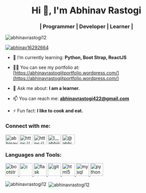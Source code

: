 <h1 align="center">Hi 👋, I'm Abhinav Rastogi</h1>
<h3 align="center">| Programmer | Developer | Learner |</h3>

<p align="left"> <img src="https://komarev.com/ghpvc/?username=abhinavrastogi12&label=Profile%20views&color=0e75b6&style=flat" alt="abhinavrastogi12" /> </p>

<p align="left"> <a href="https://twitter.com/abhinav16292664" target="blank"><img src="https://img.shields.io/twitter/follow/abhinav16292664?logo=twitter&style=for-the-badge" alt="abhinav16292664" /></a> </p>

- 🌱 I’m currently learning: **Python, Boot Strap, ReactJS**

- 👨‍💻 You can see my portfolio at: [https://abhinavrastogiitportfolio.wordpress.com/](https://abhinavrastogiitportfolio.wordpress.com/)

- 💬 Ask me about: **I am a learner.**

- 📫 You can reach me: **abhinavrastogi422@gmail.com**

- ⚡ Fun fact: **I like to cook and eat.**

<h3 align="left">Connect with me:</h3>
<p align="left">
<a href="https://twitter.com/abhinav16292664" target="blank"><img align="center" src="https://cdn.jsdelivr.net/npm/simple-icons@3.0.1/icons/twitter.svg" alt="abhinav16292664" height="30" width="40" /></a>
<a href="https://linkedin.com/in/https://www.linkedin.com/in/abhinav-rastogi-a64782197/" target="blank"><img align="center" src="https://cdn.jsdelivr.net/npm/simple-icons@3.0.1/icons/linkedin.svg" alt="https://www.linkedin.com/in/abhinav-rastogi-a64782197/" height="30" width="40" /></a>
<a href="https://fb.com/https://www.facebook.com/abhinav.rastogi.7737/" target="blank"><img align="center" src="https://cdn.jsdelivr.net/npm/simple-icons@3.0.1/icons/facebook.svg" alt="https://www.facebook.com/abhinav.rastogi.7737/" height="30" width="40" /></a>
<a href="https://instagram.com/l__abhiii__l" target="blank"><img align="center" src="https://cdn.jsdelivr.net/npm/simple-icons@3.0.1/icons/instagram.svg" alt="l__abhiii__l" height="30" width="40" /></a>
<a href="https://www.hackerrank.com/@abhinavrastogi41" target="blank"><img align="center" src="https://cdn.jsdelivr.net/npm/simple-icons@3.0.1/icons/hackerrank.svg" alt="@abhinavrastogi41" height="30" width="40" /></a>
</p>

<h3 align="left">Languages and Tools:</h3>
<p align="left"> <a href="https://getbootstrap.com" target="_blank"> <img src="https://devicons.github.io/devicon/devicon.git/icons/bootstrap/bootstrap-plain.svg" alt="bootstrap" width="40" height="40"/> </a> <a href="https://www.cprogramming.com/" target="_blank"> <img src="https://devicons.github.io/devicon/devicon.git/icons/c/c-original.svg" alt="c" width="40" height="40"/> </a> <a href="https://flask.palletsprojects.com/" target="_blank"> <img src="https://www.vectorlogo.zone/logos/pocoo_flask/pocoo_flask-icon.svg" alt="flask" width="40" height="40"/> </a> <a href="https://git-scm.com/" target="_blank"> <img src="https://www.vectorlogo.zone/logos/git-scm/git-scm-icon.svg" alt="git" width="40" height="40"/> </a> <a href="https://www.w3.org/html/" target="_blank"> <img src="https://devicons.github.io/devicon/devicon.git/icons/html5/html5-original-wordmark.svg" alt="html5" width="40" height="40"/> </a> <a href="https://www.mysql.com/" target="_blank"> <img src="https://devicons.github.io/devicon/devicon.git/icons/mysql/mysql-original-wordmark.svg" alt="mysql" width="40" height="40"/> </a> <a href="https://www.python.org" target="_blank"> <img src="https://devicons.github.io/devicon/devicon.git/icons/python/python-original.svg" alt="python" width="40" height="40"/> </a> </p>

<p><img align="left" src="https://github-readme-stats.vercel.app/api/top-langs?username=abhinavrastogi12&show_icons=true&locale=en&layout=compact" alt="abhinavrastogi12" /></p>

<p>&nbsp;<img align="center" src="https://github-readme-stats.vercel.app/api?username=abhinavrastogi12&show_icons=true&locale=en" alt="abhinavrastogi12" /></p>



